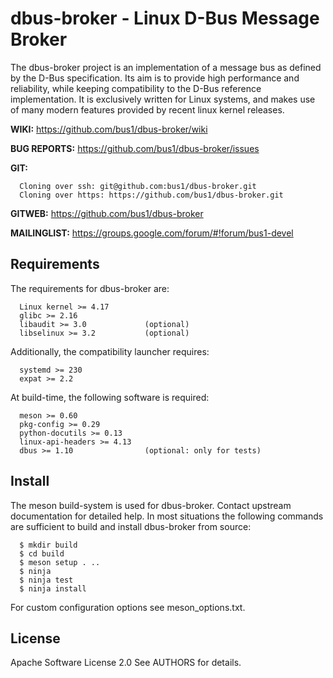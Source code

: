# dbus-broker - Linux D-Bus Message Broker

The dbus-broker project is an implementation of a message bus as
defined by the D-Bus specification. Its aim is to provide high
performance and reliability, while keeping compatibility to the D-Bus
reference implementation. It is exclusively written for Linux systems,
and makes use of many modern features provided by recent linux kernel
releases.

**WIKI:**
        https://github.com/bus1/dbus-broker/wiki

**BUG REPORTS:**
        https://github.com/bus1/dbus-broker/issues

**GIT:**

```
  Cloning over ssh: git@github.com:bus1/dbus-broker.git
  Cloning over https: https://github.com/bus1/dbus-broker.git
```

**GITWEB:**
        https://github.com/bus1/dbus-broker

**MAILINGLIST:**
        https://groups.google.com/forum/#!forum/bus1-devel

## Requirements

The requirements for dbus-broker are:

```
  Linux kernel >= 4.17
  glibc >= 2.16
  libaudit >= 3.0             (optional)
  libselinux >= 3.2           (optional)
```

Additionally, the compatibility launcher requires:

```
  systemd >= 230
  expat >= 2.2
```

At build-time, the following software is required:

```
  meson >= 0.60
  pkg-config >= 0.29
  python-docutils >= 0.13
  linux-api-headers >= 4.13
  dbus >= 1.10                (optional: only for tests)
```

## Install

The meson build-system is used for dbus-broker. Contact upstream
documentation for detailed help. In most situations the following
commands are sufficient to build and install dbus-broker from source:

```
  $ mkdir build
  $ cd build
  $ meson setup . ..
  $ ninja
  $ ninja test
  $ ninja install
```

For custom configuration options see meson_options.txt.

## License

Apache Software License 2.0
See AUTHORS for details.

